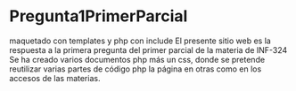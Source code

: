 # Pregunta1PrimerParcial
maquetado con templates y php con include
El presente sitio web es la respuesta a la primera pregunta del primer parcial de la materia de INF-324
Se ha creado varios documentos php más un css, donde se pretende reutilizar varias partes de código php la página en otras como en los accesos de las materias.


